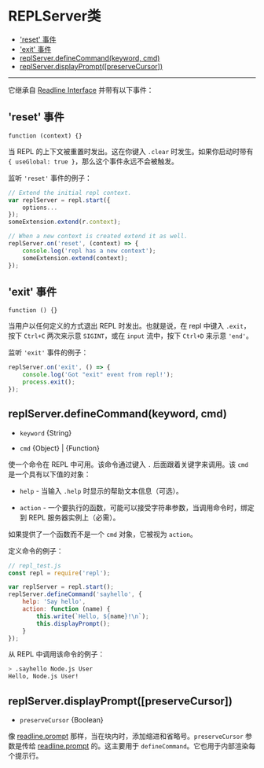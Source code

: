 # REPLServer类

* ['reset' 事件](#reset-事件)
* ['exit' 事件](#exit-事件)
* [replServer.defineCommand(keyword, cmd)](#replserverdefinecommandkeyword-cmd)
* [replServer.displayPrompt([preserveCursor])](#replserverdisplaypromptpreservecursor)

--------------------------------------------------

它继承自 [Readline Interface](../readline/class_Interface.md#) 并带有以下事件：


## 'reset' 事件

`function (context) {}`

当 REPL 的上下文被重置时发出。这在你键入 `.clear` 时发生。如果你启动时带有 `{ useGlobal: true }`，那么这个事件永远不会被触发。

监听 `'reset'` 事件的例子：

``` javascript
// Extend the initial repl context.
var replServer = repl.start({
    options...
});
someExtension.extend(r.context);

// When a new context is created extend it as well.
replServer.on('reset', (context) => {
    console.log('repl has a new context');
    someExtension.extend(context);
});
```


## 'exit' 事件

`function () {}`

当用户以任何定义的方式退出 REPL 时发出。也就是说，在 repl 中键入 `.exit`，按下 `Ctrl+C` 两次来示意 `SIGINT`，或在 `input` 流中，按下 `Ctrl+D` 来示意 `'end'`。

监听 `'exit'` 事件的例子：

``` javascript
replServer.on('exit', () => {
    console.log('Got "exit" event from repl!');
    process.exit();
});
```


## replServer.defineCommand(keyword, cmd)

* `keyword` {String}

* `cmd` {Object} | {Function}

使一个命令在 REPL 中可用。该命令通过键入 `.` 后面跟着关键字来调用。该 `cmd` 是一个具有以下值的对象：

* `help` - 当输入 `.help` 时显示的帮助文本信息（可选）。

* `action` - 一个要执行的函数，可能可以接受字符串参数，当调用命令时，绑定到 REPL 服务器实例上（必需）。

如果提供了一个函数而不是一个 `cmd` 对象，它被视为 `action`。

定义命令的例子：

``` javascript
// repl_test.js
const repl = require('repl');

var replServer = repl.start();
replServer.defineCommand('sayhello', {
    help: 'Say hello',
    action: function (name) {
        this.write(`Hello, ${name}!\n`);
        this.displayPrompt();
    }
});
```

从 REPL 中调用该命令的例子：

``` bash
> .sayhello Node.js User
Hello, Node.js User!
```


## replServer.displayPrompt([preserveCursor])

* `preserveCursor` {Boolean}

像 [readline.prompt](../readline/class_Interface.md#rlpromptpreservecursor) 那样，当在块内时，添加缩进和省略号。`preserveCursor` 参数是传给 [readline.prompt](../readline/class_Interface.md#rlpromptpreservecursor) 的。这主要用于 `defineCommand`。它也用于内部渲染每个提示行。